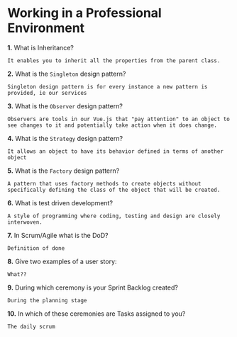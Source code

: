 # Working in a Professional Environment

**1.** What is Inheritance?
<!-- enter you answer in the space below -->
```
It enables you to inherit all the properties from the parent class.
```
**2.** What is the `Singleton` design pattern?
<!-- enter you answer in the space below -->
```
Singleton design pattern is for every instance a new pattern is provided, ie our services
```
**3.** What is the `Observer` design pattern?
<!-- enter you answer in the space below -->
```
Observers are tools in our Vue.js that "pay attention" to an object to see changes to it and potentially take action when it does change.
```
**4.** What is the `Strategy` design pattern?
<!-- enter you answer in the space below -->
```
It allows an object to have its behavior defined in terms of another object
```
**5.** What is the `Factory` design pattern?
<!-- enter you answer in the space below -->
```
A pattern that uses factory methods to create objects without specifically defining the class of the object that will be created.
```
**6.** What is test driven development?
<!-- enter you answer in the space below -->
```
A style of programming where coding, testing and design are closely interwoven.
```
**7.** In Scrum/Agile what is the DoD?
<!-- enter you answer in the space below -->
```
Definition of done
```
**8.** Give two examples of a user story:
<!-- enter you answer in the space below -->
```
What??
```
**9.** During which ceremony is your Sprint Backlog created?
<!-- enter you answer in the space below -->
```
During the planning stage
```
**10.** In which of these ceremonies are Tasks assigned to you?
<!-- enter you answer in the space below -->
```
The daily scrum
```